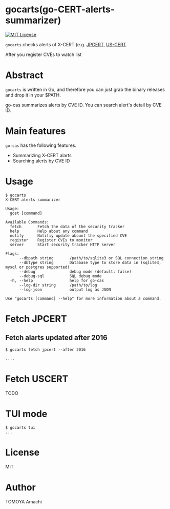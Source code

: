# gocarts(go-CERT-alerts-summarizer)
[![MIT License](http://img.shields.io/badge/license-MIT-blue.svg?style=flat)](https://github.com/tomoyamachi/cery/blob/master/LICENSE)

`gocarts` checks alerts of X-CERT (e.g. [JPCERT](http://www.jpcert.or.jp/), [US-CERT](https://www.us-cert.gov/ncas/alerts).

After you register CVEs to watch list

# Abstract
`gocarts` is written in Go, and therefore you can just grab the binary releases and drop it in your $PATH.

go-cas summarizes alerts by CVE ID. You can search alert's detail by CVE ID.

# Main features
`go-cas` has the following features.
- Summarizing X-CERT alarts
- Searching alerts by CVE ID

# Usage

```
$ gocarts
X-CERT alerts summarizer

Usage:
  gost [command]

Available Commands:
  fetch       Fetch the data of the security tracker
  help        Help about any command
  notify      Notifiy update abount the specified CVE
  register    Register CVEs to monitor
  server      Start security tracker HTTP server

Flags:
      --dbpath string       /path/to/sqlite3 or SQL connection string
      --dbtype string       Database type to store data in (sqlite3, mysql or postgres supported)
      --debug               debug mode (default: false)
      --debug-sql           SQL debug mode
  -h, --help                help for go-cas
      --log-dir string      /path/to/log
      --log-json            output log as JSON

Use "gocarts [command] --help" for more information about a command.
```

# Fetch JPCERT

## Fetch alarts updated after 2016

```
$ gocarts fetch jpcert --after 2016

....
```

# Fetch USCERT

TODO

# TUI mode

```
$ gocarts tui
...
```

# License
MIT

# Author
TOMOYA Amachi
